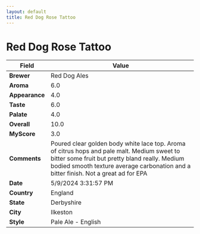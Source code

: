 ```yaml
---
layout: default
title: Red Dog Rose Tattoo
---
```


# Red Dog Rose Tattoo

| Field         | Value                                                                                                   |
|---------------|---------------------------------------------------------------------------------------------------------|
| **Brewer**    | Red Dog Ales                                                                                        |
| **Aroma**     | 6.0                                                                                         |
| **Appearance**| 4.0                                                                                    |
| **Taste**     | 6.0                                                                                         |
| **Palate**    | 4.0                                                                                        |
| **Overall**   | 10.0                                                                                       |
| **MyScore**   | 3.0                                                                                       |
| **Comments**  | Poured clear golden body white lace top. Aroma of citrus hops and pale malt. Medium sweet to bitter some fruit but pretty bland really. Medium bodied smooth texture average carbonation and a bitter finish. Not a great ad for EPA                                                                                      |
| **Date**      | 5/9/2024 3:31:57 PM                                                                                          |
| **Country**   | England                                                                                       |
| **State**     | Derbyshire                                                                                         |
| **City**      | Ilkeston                                                                                          |
| **Style**     | Pale Ale - English                                                                                         |
